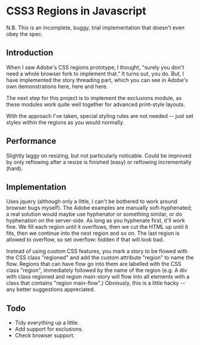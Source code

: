 CSS3 Regions in Javascript
==========================

N.B. This is an incomplete, buggy, trial implementation that doesn't even obey the spec.

Introduction
------------

When I saw Adobe's CSS regions prototype, I thought, "surely you don't need a whole browser fork to implement that."
It turns out, you do. But, I have implemented the story threading part, which you can see in Adobe's own demonstrations here, here and here.

The next step for this project is to implement the exclusions module, as these modules work quite well together for advanced print-style layouts.

With the approach I've taken, special styling rules are not needed -- just set styles within the regions as you would normally.

Performance
-----------
Slightly laggy on resizing, but not particularly noticable. Could be improved by only reflowing after a resize is finished (easy) or reflowing incrementally (hard).

Implementation
--------------
Uses jquery (although only a little, I can't be bothered to work around browser bugs myself). The Adobe examples are manually soft-hyphenated; a real solution would maybe use hyphenator or something similar, or do hyphenation on the server-side. As long as you hyphenate first, it'll work fine.
We fill each region until it overflows, then we cut the HTML up until it fits, then we continue into the next region and so on. The last region is allowed to overflow, so set overflow: hidden if that will look bad.

Instead of using custom CSS features, you mark a story to be flowed with the CSS class "regioned" and add the custom attribute "region" to name the flow. Regions that can have flow go into them are labelled with the CSS class "region", immediately followed by the name of the region (e.g. A div with class regioned and region main-story will flow into all elements with a class that contains "region main-flow".) Obviously, this is a little hacky -- any better suggestions appreciated.

Todo
----

- Tidy everything up a little.
- Add support for exclusions.
- Check browser support.
